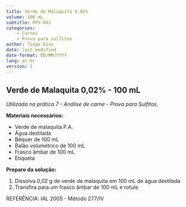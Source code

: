 ```yaml
---
title: Verde de Malaquita 0,02%
volume: 100 mL
subtitle: PPS-042
categories:
    - Carnes
    - Prova para sulfitos
author: Tiago Dias
date: last-modified
date-format: DD/MM/YYYY
lang: pt-br
version: 1
---
```


## Verde de Malaquita 0,02% - 100 mL

*Utilizada na prática 7 - Análise de carne - Prova para Sulfitos.*

**Materiais necessários:**

- Verde de malaquita P.A.
- Água destilada
- Béquer de 100 mL
- Balão volumétrico de 100 mL
- Frasco âmbar de 100 mL
- Etiqueta

**Preparo da solução:**

1. Dissolva 0,02 g de verde de malaquita em 100 mL de água destilada
2. Transfira para um frasco âmbar de 100 mL e rotule

REFERÊNCIA: IAL 2005 - Método 277/IV
